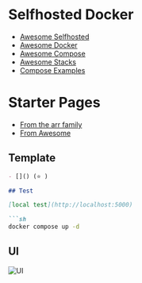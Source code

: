 Selfhosted Docker
=================

- [Awesome Selfhosted](https://github.com/awesome-selfhosted/awesome-selfhosted)
- [Awesome Docker](https://github.com/veggiemonk/awesome-docker)
- [Awesome Compose](https://github.com/docker/awesome-compose)
- [Awesome Stacks](https://github.com/ethibox/awesome-stacks)
- [Compose Examples](https://github.com/Haxxnet/Compose-Examples)


# Starter Pages

- [From the arr family](https://sangu.be/htpc/blog/home-media-server-management/)
- [From Awesome](https://github.com/awesome-selfhosted/awesome-selfhosted?tab=readme-ov-file#personal-dashboards)


## Template

```md
- []() (⭐ )

## Test

[local test](http://localhost:5000)

```sh
docker compose up -d
```

## UI

![ UI](-ui.png)
```
